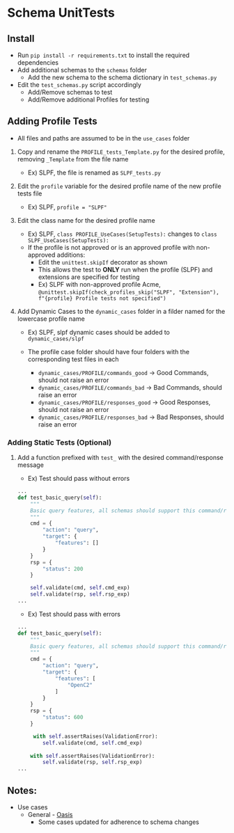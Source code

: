 
# Schema UnitTests

## Install
- Run `pip install -r requirements.txt` to install the required dependencies
- Add additional schemas to the `schemas` folder
	- Add the new schema to the schema dictionary in `test_schemas.py`
- Edit the `test_schemas.py` script accordingly
	- Add/Remove schemas to test
	- Add/Remove additional Profiles for testing

## Adding Profile Tests
- All files and paths are assumed to be in the `use_cases` folder

1. Copy and rename the `PROFILE_tests_Template.py` for the desired profile, removing `_Template` from the file name
	- Ex) SLPF, the file is renamed as `SLPF_tests.py`

2. Edit the `profile` variable for the desired profile name of the new profile tests file
	- Ex) SLPF, `profile = "SLPF"`

3. Edit the class name for the desired profile name
	- Ex) SLPF, `class PROFILE_UseCases(SetupTests):` changes to `class SLPF_UseCases(SetupTests):`
	- If the profile is not approved or is an approved profile with non-approved additions:
		- Edit the `unittest.skipIf` decorator as shown
		- This allows the test to __ONLY__ run when the profile (SLPF) and extensions are specified for testing
		- Ex) SLPF with non-approved profile Acme, `@unittest.skipIf(check_profiles_skip("SLPF", "Extension"), f"{profile} Profile tests not specified")`

4. Add Dynamic Cases to the `dynamic_cases` folder in a filder named for the lowercase profile name
	- Ex) SLPF, slpf dynamic cases should be added to `dynamic_cases/slpf`
	
	- The profile case folder should have four folders with the corresponding test files in each
		- `dynamic_cases/PROFILE/commands_good` -> Good Commands, should not raise an error
		- `dynamic_cases/PROFILE/commands_bad` -> Bad Commands, should raise an error
		- `dynamic_cases/PROFILE/responses_good` -> Good Responses, should not raise an error
		- `dynamic_cases/PROFILE/responses_bad` -> Bad Responses, should raise an error
	 

### Adding Static Tests (Optional)
1. Add a function prefixed with `test_` with the desired command/response message
	
	- Ex) Test should pass without errors
	
	```python
	...
    def test_basic_query(self):
        """
        Basic query features, all schemas should support this command/response pair
        """
        cmd = {
            "action": "query",
            "target": {
                "features": []
            }
        }
        rsp = {
            "status": 200
        }

        self.validate(cmd, self.cmd_exp)
        self.validate(rsp, self.rsp_exp)
    ...
	```
	
	- Ex) Test should pass with errors
	
	```python
	...
    def test_basic_query(self):
        """
        Basic query features, all schemas should support this command/response pair
        """
        cmd = {
            "action": "query",
            "target": {
                "features": [
                    "OpenC2"
                ]
            }
        }
        rsp = {
            "status": 600
        }

		 with self.assertRaises(ValidationError):
            self.validate(cmd, self.cmd_exp)
        
        with self.assertRaises(ValidationError):
	        self.validate(rsp, self.rsp_exp)
    ...
	```


## Notes:
- Use cases
    - General - [Oasis](https://github.com/oasis-tcs/openc2-usecases)
	    - Some cases updated for adherence to schema changes